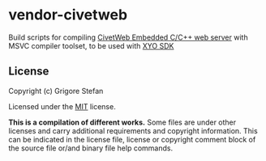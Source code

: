 # vendor-civetweb

Build scripts for compiling [CivetWeb Embedded C/C++ web server](https://github.com/civetweb/civetweb) with MSVC compiler toolset, to be used with [XYO SDK](https://github.com/g-stefan/xyo-sdk)

## License

Copyright (c) Grigore Stefan

Licensed under the [MIT](LICENSE) license.

**This is a compilation of different works.**
Some files are under other licenses and carry additional requirements and copyright information.
This can be indicated in the license file, license or copyright comment block of the source file or/and binary file help commands.

